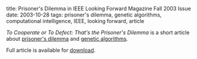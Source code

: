 title: Prisoner's Dilemma in IEEE Looking Forward Magazine Fall 2003 Issue
date: 2003-10-28
tags: prisoner's dilemma, genetic algorithms, computational intelligence, IEEE, looking forward, article

*To Cooperate or To Defect: That's the Prisoner's Dilemma* is a short article
about [prisoner's dilemma](http://en.wikipedia.org/wiki/Prisoner's_dilemma) and
[genetic algorithms](http://en.wikipedia.org/wiki/Genetic_algorithms).

Full article is available for [download](/static/files/pd_v2.pdf).